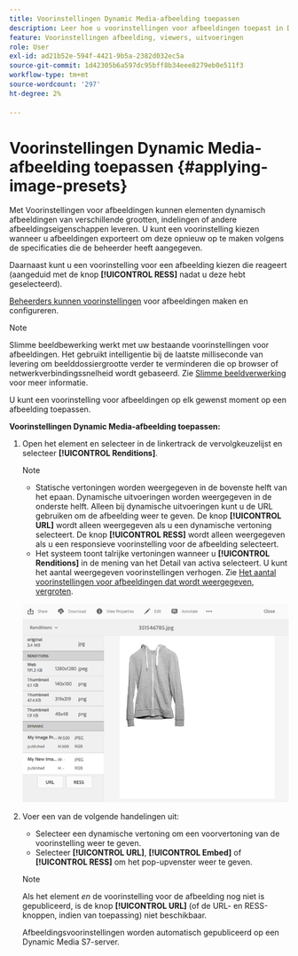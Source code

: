 ```yaml
---
title: Voorinstellingen Dynamic Media-afbeelding toepassen
description: Leer hoe u voorinstellingen voor afbeeldingen toepast in Dynamic Media.
feature: Voorinstellingen afbeelding, viewers, uitvoeringen
role: User
exl-id: ad21b52e-594f-4421-9b5a-2382d032ec5a
source-git-commit: 1d42305b6a597dc95bff8b34eee8279eb0e511f3
workflow-type: tm+mt
source-wordcount: '297'
ht-degree: 2%

---
```


# Voorinstellingen Dynamic Media-afbeelding toepassen {#applying-image-presets}

Met Voorinstellingen voor afbeeldingen kunnen elementen dynamisch afbeeldingen van verschillende grootten, indelingen of andere afbeeldingseigenschappen leveren. U kunt een voorinstelling kiezen wanneer u afbeeldingen exporteert om deze opnieuw op te maken volgens de specificaties die de beheerder heeft aangegeven.

Daarnaast kunt u een voorinstelling voor een afbeelding kiezen die reageert (aangeduid met de knop **[!UICONTROL RESS]** nadat u deze hebt geselecteerd).

[Beheerders kunnen voorinstellingen](managing-image-presets.md) voor afbeeldingen maken en configureren.

>[!NOTE]
>
>Slimme beeldbewerking werkt met uw bestaande voorinstellingen voor afbeeldingen. Het gebruikt intelligentie bij de laatste milliseconde van levering om beelddossiergrootte verder te verminderen die op browser of netwerkverbindingssnelheid wordt gebaseerd. Zie [Slimme beeldverwerking](imaging-faq.md) voor meer informatie.

U kunt een voorinstelling voor afbeeldingen op elk gewenst moment op een afbeelding toepassen.

**Voorinstellingen Dynamic Media-afbeelding toepassen:**

1. Open het element en selecteer in de linkertrack de vervolgkeuzelijst en selecteer **[!UICONTROL Renditions]**.

   >[!NOTE]
   >
   >* Statische vertoningen worden weergegeven in de bovenste helft van het epaan. Dynamische uitvoeringen worden weergegeven in de onderste helft. Alleen bij dynamische uitvoeringen kunt u de URL gebruiken om de afbeelding weer te geven. De knop **[!UICONTROL URL]** wordt alleen weergegeven als u een dynamische vertoning selecteert. De knop **[!UICONTROL RESS]** wordt alleen weergegeven als u een responsieve voorinstelling voor de afbeelding selecteert.
      >
      >
   * Het systeem toont talrijke vertoningen wanneer u **[!UICONTROL Renditions]** in de mening van het Detail van activa selecteert. U kunt het aantal weergegeven voorinstellingen verhogen. Zie [Het aantal voorinstellingen voor afbeeldingen dat wordt weergegeven, vergroten](managing-image-presets.md#increasing-or-decreasing-the-number-of-image-presets-that-display).


   ![chlimage_1-208](assets/chlimage_1-208.png)

1. Voer een van de volgende handelingen uit:

   * Selecteer een dynamische vertoning om een voorvertoning van de voorinstelling weer te geven.
   * Selecteer **[!UICONTROL URL]**, **[!UICONTROL Embed]** of **[!UICONTROL RESS]** om het pop-upvenster weer te geven.

   >[!NOTE]
   >
   >Als het element *en* de voorinstelling voor de afbeelding nog niet is gepubliceerd, is de knop **[!UICONTROL URL]** (of de URL- en RESS-knoppen, indien van toepassing) niet beschikbaar.
   >
   >Afbeeldingsvoorinstellingen worden automatisch gepubliceerd op een Dynamic Media S7-server.
